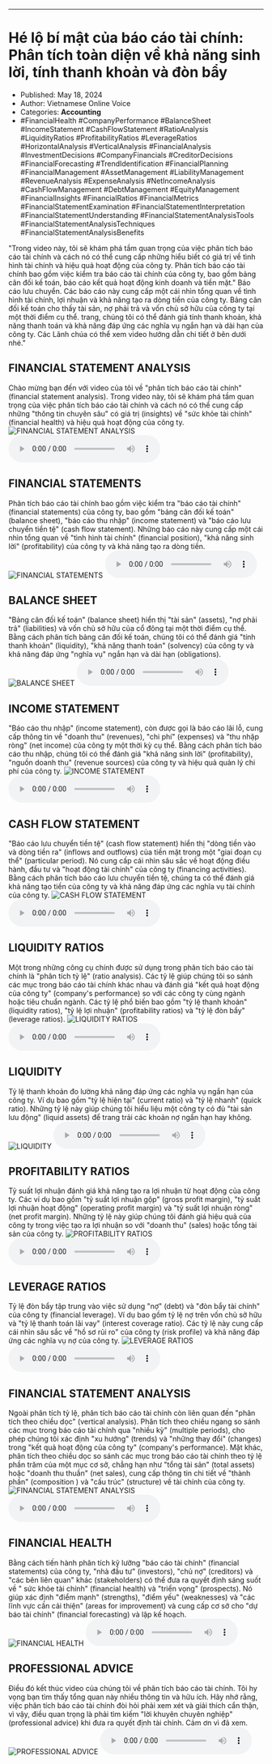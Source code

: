 
---

# Hé lộ bí mật của báo cáo tài chính: Phân tích toàn diện về khả năng sinh lời, tính thanh khoản và đòn bẩy

- Published: May 18, 2024
- Author: Vietnamese Online Voice
- Categories: **Accounting**
- #FinancialHealth #CompanyPerformance #BalanceSheet #IncomeStatement #CashFlowStatement #RatioAnalysis #LiquidityRatios #ProfitabilityRatios #LeverageRatios #HorizontalAnalysis #VerticalAnalysis #FinancialAnalysis #InvestmentDecisions #CompanyFinancials #CreditorDecisions #FinancialForecasting #TrendIdentification #FinancialPlanning #FinancialManagement #AssetManagement #LiabilityManagement #RevenueAnalysis #ExpenseAnalysis #NetIncomeAnalysis #CashFlowManagement #DebtManagement #EquityManagement #FinancialInsights #FinancialRatios #FinancialMetrics #FinancialStatementExamination #FinancialStatementInterpretation #FinancialStatementUnderstanding #FinancialStatementAnalysisTools #FinancialStatementAnalysisTechniques #FinancialStatementAnalysisBenefits

"Trong video này, tôi sẽ khám phá tầm quan trọng của việc phân tích báo cáo tài chính và cách nó có thể cung cấp những hiểu biết có giá trị về tình hình tài chính và hiệu quả hoạt động của công ty. Phân tích báo cáo tài chính bao gồm việc kiểm tra báo cáo tài chính của công ty, bao gồm bảng cân đối kế toán, báo cáo kết quả hoạt động kinh doanh và tiền mặt." Báo cáo lưu chuyển. Các báo cáo này cung cấp một cái nhìn tổng quan về tình hình tài chính, lợi nhuận và khả năng tạo ra dòng tiền của công ty. Bảng cân đối kế toán cho thấy tài sản, nợ phải trả và vốn chủ sở hữu của công ty tại một thời điểm cụ thể. trang, chúng tôi có thể đánh giá tính thanh khoản, khả năng thanh toán và khả năng đáp ứng các nghĩa vụ ngắn hạn và dài hạn của công ty. Các Lãnh chúa có thể xem video hướng dẫn chi tiết ở bên dưới nhé."


## FINANCIAL STATEMENT ANALYSIS

Chào mừng bạn đến với video của tôi về "phân tích báo cáo tài chính" (financial statement analysis). Trong video này, tôi sẽ khám phá tầm quan trọng của việc phân tích báo cáo tài chính và cách nó có thể cung cấp những "thông tin chuyên sâu" có giá trị (insights) về "sức khỏe tài chính" (financial health) và hiệu quả hoạt động của công ty.
![FINANCIAL STATEMENT ANALYSIS](https://http-archiver-apis-production-80.schnworks.com/storage/images/transitions/2024-05-18/transition--1508545946-Montserrat-Bold-880E4F.jpg)
<audio controls>
    <source src="https://http-archiver-apis-production-80.schnworks.com/storage/storage/audio/file-3880419113.mp3" type="audio/mpeg">
</audio>



## FINANCIAL STATEMENTS

Phân tích báo cáo tài chính bao gồm việc kiểm tra "báo cáo tài chính" (financial statements) của công ty, bao gồm "bảng cân đối kế toán" (balance sheet), "báo cáo thu nhập" (income statement) và "báo cáo lưu chuyển tiền tệ" (cash flow statement). Những báo cáo này cung cấp một cái nhìn tổng quan về "tình hình tài chính" (financial position), "khả năng sinh lời" (profitability) của công ty và khả năng tạo ra dòng tiền.
![FINANCIAL STATEMENTS](https://http-archiver-apis-production-80.schnworks.com/storage/images/transitions/2024-05-18/transition--3857103651-Montserrat-Bold-283593.jpg)
<audio controls>
    <source src="https://http-archiver-apis-production-80.schnworks.com/storage/storage/audio/file-15124670274.mp3" type="audio/mpeg">
</audio>



## BALANCE SHEET

"Bảng cân đối kế toán" (balance sheet) hiển thị "tài sản" (assets), "nợ phải trả" (liabilities) và vốn chủ sở hữu của cổ đông tại một thời điểm cụ thể. Bằng cách phân tích bảng cân đối kế toán, chúng tôi có thể đánh giá "tính thanh khoản" (liquidity), "khả năng thanh toán" (solvency) của công ty và khả năng đáp ứng "nghĩa vụ" ngắn hạn và dài hạn (obligations).
![BALANCE SHEET](https://http-archiver-apis-production-80.schnworks.com/storage/images/transitions/2024-05-18/transition--3014554402-Montserrat-Thin-004895.jpg)
<audio controls>
    <source src="https://http-archiver-apis-production-80.schnworks.com/storage/storage/audio/file-17510901983.mp3" type="audio/mpeg">
</audio>



## INCOME STATEMENT

"Báo cáo thu nhập" (income statement), còn được gọi là báo cáo lãi lỗ, cung cấp thông tin về "doanh thu" (revenues), "chi phí" (expenses) và "thu nhập ròng" (net income) của công ty một thời kỳ cụ thể. Bằng cách phân tích báo cáo thu nhập, chúng tôi có thể đánh giá "khả năng sinh lời" (profitability), "nguồn doanh thu" (revenue sources) của công ty và hiệu quả quản lý chi phí của công ty.
![INCOME STATEMENT](https://http-archiver-apis-production-80.schnworks.com/storage/images/transitions/2024-05-18/transition-744494154-Montserrat-Medium-004895.jpg)
<audio controls>
    <source src="https://http-archiver-apis-production-80.schnworks.com/storage/storage/audio/file-25569493861.mp3" type="audio/mpeg">
</audio>



## CASH FLOW STATEMENT

"Báo cáo lưu chuyển tiền tệ" (cash flow statement) hiển thị "dòng tiền vào và dòng tiền ra" (inflows and outflows) của tiền mặt trong một "giai đoạn cụ thể" (particular period). Nó cung cấp cái nhìn sâu sắc về hoạt động điều hành, đầu tư và "hoạt động tài chính" của công ty (financing activities). Bằng cách phân tích báo cáo lưu chuyển tiền tệ, chúng ta có thể đánh giá khả năng tạo tiền của công ty và khả năng đáp ứng các nghĩa vụ tài chính của công ty.
![CASH FLOW STATEMENT](https://http-archiver-apis-production-80.schnworks.com/storage/images/transitions/2024-05-18/transition--23220541208-Montserrat-Black-7B1FA2.jpg)
<audio controls>
    <source src="https://http-archiver-apis-production-80.schnworks.com/storage/storage/audio/file-32501509412.mp3" type="audio/mpeg">
</audio>



## LIQUIDITY RATIOS

Một trong những công cụ chính được sử dụng trong phân tích báo cáo tài chính là "phân tích tỷ lệ" (ratio analysis). Các tỷ lệ giúp chúng tôi so sánh các mục trong báo cáo tài chính khác nhau và đánh giá "kết quả hoạt động của công ty" (company's performance) so với các công ty cùng ngành hoặc tiêu chuẩn ngành. Các tỷ lệ phổ biến bao gồm "tỷ lệ thanh khoản" (liquidity ratios), "tỷ lệ lợi nhuận" (profitability ratios) và "tỷ lệ đòn bẩy" (leverage ratios).
![LIQUIDITY RATIOS](https://http-archiver-apis-production-80.schnworks.com/storage/images/transitions/2024-05-18/transition-7373578380-Montserrat-Black-7B1FA2.jpg)
<audio controls>
    <source src="https://http-archiver-apis-production-80.schnworks.com/storage/storage/audio/file-2616910873.mp3" type="audio/mpeg">
</audio>



## LIQUIDITY

Tỷ lệ thanh khoản đo lường khả năng đáp ứng các nghĩa vụ ngắn hạn của công ty. Ví dụ bao gồm "tỷ lệ hiện tại" (current ratio) và "tỷ lệ nhanh" (quick ratio). Những tỷ lệ này giúp chúng tôi hiểu liệu một công ty có đủ "tài sản lưu động" (liquid assets) để trang trải các khoản nợ ngắn hạn hay không.
![LIQUIDITY](https://http-archiver-apis-production-80.schnworks.com/storage/images/transitions/2024-05-18/transition-18289499423-Montserrat-Regular-9C27B0.jpg)
<audio controls>
    <source src="https://http-archiver-apis-production-80.schnworks.com/storage/storage/audio/file-4078653693.mp3" type="audio/mpeg">
</audio>



## PROFITABILITY RATIOS

Tỷ suất lợi nhuận đánh giá khả năng tạo ra lợi nhuận từ hoạt động của công ty. Các ví dụ bao gồm "tỷ suất lợi nhuận gộp" (gross profit margin), "tỷ suất lợi nhuận hoạt động" (operating profit margin) và "tỷ suất lợi nhuận ròng" (net profit margin). Những tỷ lệ này giúp chúng tôi đánh giá hiệu quả của công ty trong việc tạo ra lợi nhuận so với "doanh thu" (sales) hoặc tổng tài sản của công ty.
![PROFITABILITY RATIOS](https://http-archiver-apis-production-80.schnworks.com/storage/images/transitions/2024-05-18/transition-327231952-Montserrat-Thin-303F9F.jpg)
<audio controls>
    <source src="https://http-archiver-apis-production-80.schnworks.com/storage/storage/audio/file-7248487165.mp3" type="audio/mpeg">
</audio>



## LEVERAGE RATIOS

Tỷ lệ đòn bẩy tập trung vào việc sử dụng "nợ" (debt) và "đòn bẩy tài chính" của công ty (financial leverage). Ví dụ bao gồm tỷ lệ nợ trên vốn chủ sở hữu và "tỷ lệ thanh toán lãi vay" (interest coverage ratio). Các tỷ lệ này cung cấp cái nhìn sâu sắc về "hồ sơ rủi ro" của công ty (risk profile) và khả năng đáp ứng các nghĩa vụ nợ của công ty.
![LEVERAGE RATIOS](https://http-archiver-apis-production-80.schnworks.com/storage/images/transitions/2024-05-18/transition-34639006216-Montserrat-Black-512DA8.jpg)
<audio controls>
    <source src="https://http-archiver-apis-production-80.schnworks.com/storage/storage/audio/file-7732908658.mp3" type="audio/mpeg">
</audio>



## FINANCIAL STATEMENT ANALYSIS

Ngoài phân tích tỷ lệ, phân tích báo cáo tài chính còn liên quan đến "phân tích theo chiều dọc" (vertical analysis). Phân tích theo chiều ngang so sánh các mục trong báo cáo tài chính qua "nhiều kỳ" (multiple periods), cho phép chúng tôi xác định "xu hướng" (trends) và "những thay đổi" (changes) trong "kết quả hoạt động của công ty" (company's performance). Mặt khác, phân tích theo chiều dọc so sánh các mục trong báo cáo tài chính theo tỷ lệ phần trăm của một mục cơ sở, chẳng hạn như "tổng tài sản" (total assets) hoặc "doanh thu thuần" (net sales), cung cấp thông tin chi tiết về "thành phần" (composition ) và "cấu trúc" (structure) về tài chính của công ty.
![FINANCIAL STATEMENT ANALYSIS](https://http-archiver-apis-production-80.schnworks.com/storage/images/transitions/2024-05-18/transition--28604620472-Montserrat-SemiBold-7B1FA2.jpg)
<audio controls>
    <source src="https://http-archiver-apis-production-80.schnworks.com/storage/storage/audio/file-18108776364.mp3" type="audio/mpeg">
</audio>



## FINANCIAL HEALTH

Bằng cách tiến hành phân tích kỹ lưỡng "báo cáo tài chính" (financial statements) của công ty, "nhà đầu tư" (investors), "chủ nợ" (creditors) và "các bên liên quan" khác (stakeholders) có thể đưa ra quyết định sáng suốt về " sức khỏe tài chính" (financial health) và "triển vọng" (prospects). Nó giúp xác định "điểm mạnh" (strengths), "điểm yếu" (weaknesses) và "các lĩnh vực cần cải thiện" (areas for improvement) và cung cấp cơ sở cho "dự báo tài chính" (financial forecasting) và lập kế hoạch.
![FINANCIAL HEALTH](https://http-archiver-apis-production-80.schnworks.com/storage/images/transitions/2024-05-18/transition-20733561025-Montserrat-Black-7B1FA2.jpg)
<audio controls>
    <source src="https://http-archiver-apis-production-80.schnworks.com/storage/storage/audio/file-23884344710.mp3" type="audio/mpeg">
</audio>



## PROFESSIONAL ADVICE

Điều đó kết thúc video của chúng tôi về phân tích báo cáo tài chính. Tôi hy vọng bạn tìm thấy tổng quan này nhiều thông tin và hữu ích. Hãy nhớ rằng, việc phân tích báo cáo tài chính đòi hỏi phải xem xét và giải thích cẩn thận, vì vậy, điều quan trọng là phải tìm kiếm "lời khuyên chuyên nghiệp" (professional advice) khi đưa ra quyết định tài chính. Cảm ơn vì đã xem.
![PROFESSIONAL ADVICE](https://http-archiver-apis-production-80.schnworks.com/storage/images/transitions/2024-05-18/transition-16536918240-Montserrat-Thin-283593.jpg)
<audio controls>
    <source src="https://http-archiver-apis-production-80.schnworks.com/storage/storage/audio/file-16087909095.mp3" type="audio/mpeg">
</audio>

